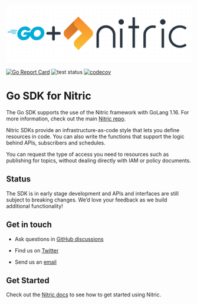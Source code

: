 <p align="center">
  <img src="./docs/assets/dot_matrix_logo_go.png" alt="Nitric Logo"/>
</p>

[![Go Report Card](https://goreportcard.com/badge/github.com/nitrictech/go-sdk)](https://goreportcard.com/report/github.com/nitrictech/go-sdk)
![test status](https://github.com/nitrictech/go-sdk/actions/workflows/test.yaml/badge.svg?branch=main)
[![codecov](https://codecov.io/gh/nitrictech/go-sdk/branch/main/graph/badge.svg?token=TYH4QAZI07)](https://codecov.io/gh/nitrictech/go-sdk)

# Go SDK for Nitric

The Go SDK supports the use of the Nitric framework with GoLang 1.16. For more information, check out the main [Nitric repo](https://github.com/nitrictech/nitric).

Nitric SDKs provide an infrastructure-as-code style that lets you define resources in code. You can also write the functions that support the logic behind APIs, subscribers and schedules.

You can request the type of access you need to resources such as publishing for topics, without dealing directly with IAM or policy documents.

## Status

The SDK is in early stage development and APIs and interfaces are still subject to breaking changes. We’d love your feedback as we build additional functionality!

## Get in touch

- Ask questions in [GitHub discussions](https://github.com/nitrictech/nitric/discussions)

- Find us on [Twitter](https://twitter.com/nitric_io)

- Send us an [email](mailto:maintainers@nitric.io)

## Get Started

Check out the [Nitric docs](https://nitric.io/docs) to see how to get started using Nitric.
